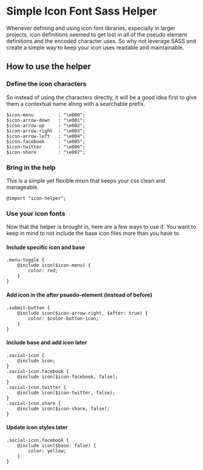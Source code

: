 # Simple Icon Font Sass Helper

Whenever defining and using icon font libraries, especially in larger projects, icon definitions seemed to get lost in all of the pseudo element definitions and the encoded character uses.  So why not leverage SASS and create a simple way to keep your icon uses readable and maintainable.

## How to use the helper

### Define the icon characters

So instead of using the characters directly, it will be a good idea first to give them a contextual name along with a searchable prefix.

```
$icon-menu         : "\e000";
$icon-arrow-down   : "\e001";
$icon-arrow-up     : "\e002";
$icon-arrow-right  : "\e003";
$icon-arrow-left   : "\e004";
$icon-facebook     : "\e005";
$icon-twitter      : "\e006";
$icon-share        : "\e007";
```

### Bring in the help

This is a simple yet flexible mixin that keeps your css clean and manageable.

```
@import "icon-helper";
```

### Use your icon fonts

Now that the helper is brought in, here are a few ways to use it.  You want to keep in mind to not include the base icon files more than you have to.

#### Include specific icon and base

```
.menu-toggle {
    @include icon($icon-menu) {
        color: red;
    }
}
```

#### Add icon in the after psuedo-element (instead of before)

```
.submit-button {
    @include icon($icon-arrow-right, $after: true) {
        color: $color-button-icon;
    }
}
```

#### Include base and add icon later

```
.social-icon {
    @include icon;
}
.social-icon.facebook {
    @include icon($icon-facebook, false);
}
.social-icon.twitter {
    @include icon($icon-twitter, false);
}
.social-icon.share {
    @include icon($icon-share, false);
}
```

#### Update icon styles later

```
.social-icon.facebook {
    @include icon($base: false) {
        color: yellow;
    }
}
```
